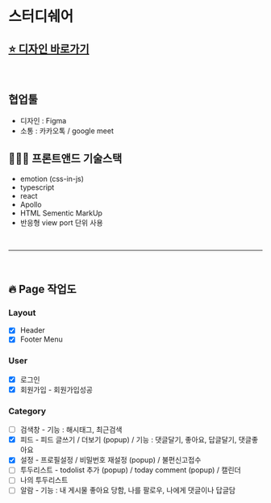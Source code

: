 # 스터디쉐어

## [⭐️ 디자인 바로가기](https://www.figma.com/file/LCQJ3QXAQOWj1bCd7JngHe/studyshare?node-id=0%3A1)

<br>

## 협업툴

- 디자인 : Figma
- 소통 : 카카오톡 / google meet

## 👩🏻‍💻 프론트앤드 기술스택

- emotion (css-in-js)
- typescript
- react
- Apollo
- HTML Sementic MarkUp
- 반응형 view port 단위 사용

<br>

---

<br>

## 🔥 Page 작업도

### Layout

- [x] Header
- [x] Footer Menu

### User

- [x] 로그인
- [x] 회원가입 - 회원가입성공

### Category

- [ ] 검색창 - 기능 : 해시태그, 최근검색
- [x] 피드 - 피드 글쓰기 / 더보기 (popup) / 기능 : 댓글달기, 좋아요, 답글달기, 댓글좋아요
- [x] 설정 - 프로필설정 / 비밀번호 재설정 (popup) / 불편신고접수
- [ ] 투두리스트 - todolist 추가 (popup) / today comment (popup) / 캘린더
- [ ] 나의 투두리스트
- [ ] 알람 - 기능 : 내 게시물 좋아요 당함, 나를 팔로우, 나에게 댓글이나 답글담
